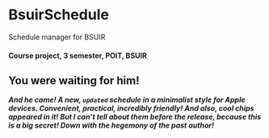 # BsuirSchedule
Schedule manager for BSUIR

#### Course project, 3 semester, POIT, BSUIR


You were waiting for him!
---

***And he came! A new, `updated` schedule in a minimalist style for Apple devices. Convenient, practical, incredibly friendly! And also, cool chips appeared in it! But I can’t tell about them before the release, because this is a big secret! Down with the hegemony of the past author!***
